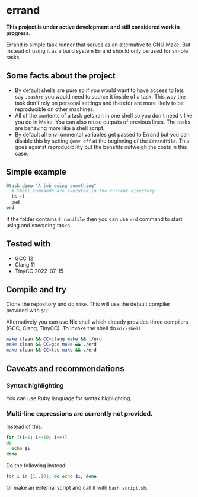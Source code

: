# errand

**This project is under active development and still considered work in
progress.**

Errand is simple task runner that serves as an alternative to GNU Make. But
instead of using it as a build system Errand should only be used for simple
tasks.

## Some facts about the project

- By default shells are pure so if you would want to have access to lets say
  `.bashrc` you would need to source it inside of a task. This way the task
  don't rely on personal settings and therefor are more likely to be
  reproducible on other machines.
- All of the contents of a task gets ran in one shell so you don't need `\` like
  you do in Make. You can also reuse outputs of previous lines. The tasks are
  behaving more like a shell script.
- By default all environmental variables get passed to Errand but you can
  disable this by setting `@env off` at the beginning of the `Errandfile`. This
  goes against reproducibility but the benefits outweigh the costs in this case.

## Simple example

```ruby
@task demo "A job doing something"
  # Shell commands are executed in the current directory
  ls -l
  pwd
end
```

If the folder contains `Errandfile` then you can use `erd` command to start
using and executing tasks

## Tested with

- GCC 12
- Clang 11
- TinyCC 2022-07-15

## Compile and try

Clone the repository and do `make`. This will use the default compiler provided
with `$CC`.

Alternatively you can use Nix shell which already provides three compilers (GCC,
Clang, TinyCC). To invoke the shell do `nix-shell`.

```sh
make clean && CC=clang make && ./erd
make clean && CC=gcc make && ./erd
make clean && CC=tcc make && ./erd
```

## Caveats and recommendations

### Syntax highlighting

You can use Ruby language for syntax highlighting.

### Multi-line expressions are currently not provided.

Instead of this:
	
```sh
for ((i=1; i<=10; i++))
do
  echo $i
done
```
	
Do the following instead:

```sh
for i in {1..10}; do echo $i; done
```

Or make an external script and call it with `bash script.sh`.
